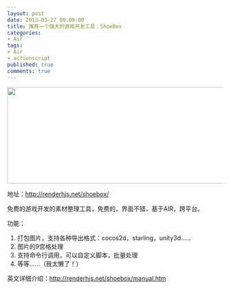 ```yaml
---
layout: post
date: 2013-03-27 00:00:00
title: 推荐一个强大的游戏开发工具：ShoeBox
categories:
- Air
tags: 
- Air
- actionscript
published: true
comments: true
---
```

<p><img class="alignnone size-full wp-image-1003" title="9B74E658-6B07-4208-BC99-0D459E646242" src="{{site.url}}/media/2013/03/9B74E658-6B07-4208-BC99-0D459E646242.png" alt="" width="650" height="224" /></p>

<p>地址：<a title="http://renderhjs.net/shoebox/" href="http://renderhjs.net/shoebox/" target="_blank">http://renderhjs.net/shoebox/</a></p>

<p>免费的游戏开发的素材整理工具，免费的，界面不错，基于AIR，跨平台。</p>

<p>功能：
<ol>
	<li>打包图片，支持各种导出格式：cocos2d，starling，unity3d……</li>
	<li>图片的9宫格处理</li>
	<li>支持命令行调用，可以自定义脚本，批量处理</li>
	<li>等等……（我太懒了！）</li>
</ol>
英文详细介绍：<a title="http://renderhjs.net/shoebox/manual.htm" href="http://renderhjs.net/shoebox/manual.htm" target="_blank">http://renderhjs.net/shoebox/manual.htm</a></p>
